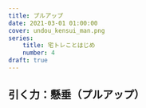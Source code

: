 ```yaml
---
title: プルアップ
date: 2021-03-01 01:00:00
cover: undou_kensui_man.png
series:
    title: 宅トレことはじめ
    number: 4
draft: true        
---
```



## 引く力：懸垂（プルアップ）
